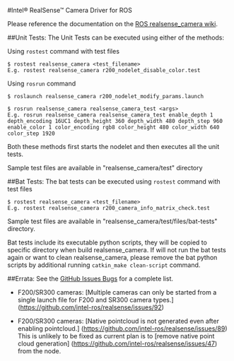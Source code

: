 #Intel&reg; RealSense&trade; Camera Driver for ROS

Please reference the documentation on the [ROS realsense_camera wiki](https://wiki.ros.org/realsense_camera).

##Unit Tests:
The Unit Tests can be executed using either of the methods:

Using `rostest` command with test files

    $ rostest realsense_camera <test_filename>
    E.g. rostest realsense_camera r200_nodelet_disable_color.test 

Using `rosrun` command

    $ roslaunch realsense_camera r200_nodelet_modify_params.launch

    $ rosrun realsense_camera realsense_camera_test <args>
    E.g. rosrun realsense_camera realsense_camera_test enable_depth 1 depth_encoding 16UC1 depth_height 360 depth_width 480 depth_step 960 enable_color 1 color_encoding rgb8 color_height 480 color_width 640 color_step 1920

Both these methods first starts the nodelet and then executes all the unit tests.

Sample test files are available in "realsense_camera/test" directory

##Bat Tests:
The bat tests can be executed using `rostest` command with test files

    $ rostest realsense_camera <test_filename>
    E.g. rostest realsense_camera r200_camera_info_matrix_check.test

Sample test files are available in "realsense_camera/test/files/bat-tests" directory.

Bat tests include its executable python scripts, they will be copied to specific directory when build realsense_camera.
If will not run the bat tests again or want to clean realsense_camera, please remove the bat python scripts by additional running `catkin_make clean-script` command.

##Errata:
See the [GitHub Issues Bugs](https://github.com/intel-ros/realsense/labels/bug)
for a complete list.

* F200/SR300 cameras:
[Multiple cameras can only be started from a single launch file for F200 and SR300 camera types.]
(https://github.com/intel-ros/realsense/issues/92)

* F200/SR300 cameras:
[Native pointcloud is not generated even after enabling pointcloud.]
(https://github.com/intel-ros/realsense/issues/89) This is unlikely to be fixed
as current plan is to [remove native point cloud generation]
(https://github.com/intel-ros/realsense/issues/47) from the node.
